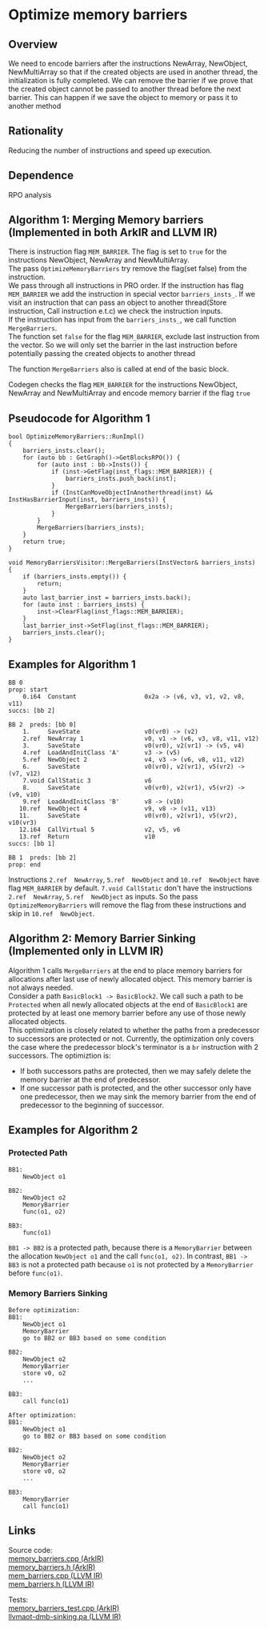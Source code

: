 # Optimize memory barriers

## Overview 

We need to encode barriers after the instructions NewArray, NewObject, NewMultiArray so that if the created objects are used in another thread, the initialization is fully completed.
We can remove the barrier if we prove that the created object cannot be passed to another thread before the next barrier. 
This can happen if we save the object to memory or pass it to another method

## Rationality

Reducing the number of instructions and speed up execution. 

## Dependence 

RPO analysis

## Algorithm 1: Merging Memory barriers (Implemented in both ArkIR and LLVM IR)

There is instruction flag `MEM_BARRIER`. The flag is set to `true` for the instructions NewObject, NewArray and NewMultiArray.  
The pass `OptimizeMemoryBarriers` try remove the flag(set false) from the instruction.  
We pass through all instructions in PRO order. If the instruction has flag `MEM_BARRIER` we add the instruction in special vector `barriers_insts_`.
If we visit an instruction that can pass an object to another thread(Store instruction, Call instruction e.t.c) we check the instruction inputs.  
If the instruction has input from the `barriers_insts_`, we call function `MergeBarriers`.  
The function set `false` for the flag `MEM_BARRIER`, exclude last instruction from the vector. 
So we will only set the barrier in the last instruction before potentially passing the created objects to another thread

The function `MergeBarriers` also is called at end of the basic block.

Codegen checks the flag `MEM_BARRIER` for the instructions NewObject, NewArray and NewMultiArray and encode memory barrier if the flag `true`

## Pseudocode for Algorithm 1

```
bool OptimizeMemoryBarriers::RunImpl()
{
    barriers_insts.clear();
    for (auto bb : GetGraph()->GetBlocksRPO()) {
        for (auto inst : bb->Insts()) {
            if (inst->GetFlag(inst_flags::MEM_BARRIER)) {
                barriers_insts.push_back(inst);
            }
            if (InstCanMoveObjectInAnotherthread(inst) && InstHasBarrierInput(inst, barriers_insts)) {
                MergeBarriers(barriers_insts);
            }
        }
        MergeBarriers(barriers_insts);
    }
    return true;
}

void MemoryBarriersVisitor::MergeBarriers(InstVector& barriers_insts)
{
    if (barriers_insts.empty()) {
        return;
    }
    auto last_barrier_inst = barriers_insts.back();
    for (auto inst : barriers_insts) {
        inst->ClearFlag(inst_flags::MEM_BARRIER);
    }
    last_barrier_inst->SetFlag(inst_flags::MEM_BARRIER);
    barriers_insts.clear();
}
```

## Examples for Algorithm 1

```
BB 0
prop: start
    0.i64  Constant                   0x2a -> (v6, v3, v1, v2, v8, v11)
succs: [bb 2]

BB 2  preds: [bb 0]
    1.     SaveState                  v0(vr0) -> (v2)
    2.ref  NewArray 1                 v0, v1 -> (v6, v3, v8, v11, v12)
    3.     SaveState                  v0(vr0), v2(vr1) -> (v5, v4)
    4.ref  LoadAndInitClass 'A'       v3 -> (v5)
    5.ref  NewObject 2                v4, v3 -> (v6, v8, v11, v12)
    6.     SaveState                  v0(vr0), v2(vr1), v5(vr2) -> (v7, v12)
    7.void CallStatic 3               v6
    8.     SaveState                  v0(vr0), v2(vr1), v5(vr2) -> (v9, v10)
    9.ref  LoadAndInitClass 'B'       v8 -> (v10)
   10.ref  NewObject 4                v9, v8 -> (v11, v13)
   11.     SaveState                  v0(vr0), v2(vr1), v5(vr2), v10(vr3)
   12.i64  CallVirtual 5              v2, v5, v6
   13.ref  Return                     v10
succs: [bb 1]

BB 1  preds: [bb 2]
prop: end
```

Instructions `2.ref  NewArray`, `5.ref  NewObject` and `10.ref  NewObject` have flag `MEM_BARRIER` by default.
`7.void CallStatic` don't have the instructions  `2.ref  NewArray`, `5.ref  NewObject` as inputs. 
So the pass `OptimizeMemoryBarriers` will remove the flag from these instructions and skip in `10.ref  NewObject`.  

## Algorithm 2: Memory Barrier Sinking (Implemented only in LLVM IR)  
Algorithm 1 calls `MergeBarriers` at the end to place memory barriers for allocations after last use of newly allocated object. This memory barrier is not always needed.  
Consider a path `BasicBlock1 -> BasicBlock2`. We call such a path to be `Protected` when all newly allocated objects at the end of `BasicBlock1` are protected by at least one memory barrier before any use of those newly allocated objects.  
This optimization is closely related to whether the paths from a predecessor to successors are protected or not. Currently, the optimization only covers the case where the predecessor block's terminator is a `br` instruction with 2 successors. The optimiztion is:
- If both successors paths are protected, then we may safely delete the memory barrier at the end of predecessor.
- If one successor path is protected, and the other successor only have one predecessor, then we may sink the memory barrier from the end of predecessor to the beginning of successor.

## Examples for Algorithm 2

### Protected Path
```
BB1:
    NewObject o1

BB2:
    NewObject o2
    MemoryBarrier
    func(o1, o2)

BB3:
    func(o1)
```
`BB1 -> BB2` is a protected path, because there is a `MemoryBarrier` between the allocation `NewObject o1` and the call `func(o1, o2)`. In contrast, `BB1 -> BB3` is not a protected path because `o1` is not protected by a `MemoryBarrier` before `func(o1)`.

### Memory Barriers Sinking
```
Before optimization:
BB1:
	NewObject o1
    MemoryBarrier
    go to BB2 or BB3 based on some condition
    
BB2:
	NewObject o2
    MemoryBarrier
    store v0, o2
    ...

BB3:
	call func(o1)

After optimization:
BB1:
	NewObject o1
    go to BB2 or BB3 based on some condition

BB2:
	NewObject o2
    MemoryBarrier
    store v0, o2
    ...

BB3:
	MemoryBarrier
	call func(o1)
```

## Links

Source code:   
[memory_barriers.cpp (ArkIR)](../optimizer/optimizations/memory_barriers.cpp)  
[memory_barriers.h (ArkIR)](../optimizer/optimizations/memory_barriers.h)  
[mem_barriers.cpp (LLVM IR)](../../libllvmbackend/transforms/passes/mem_barriers.cpp)  
[mem_barriers.h (LLVM IR)](../../libllvmbackend/transforms/passes/mem_barriers.h)  

Tests:  
[memory_barriers_test.cpp (ArkIR)](../tests/memory_barriers_test.cpp)  
[llvmaot-dmb-sinking.pa (LLVM IR)](../../tests/checked/llvmaot-dmb-sinking.pa)